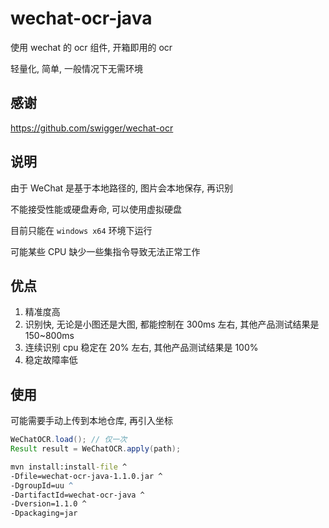# wechat-ocr-java
使用 wechat 的 ocr 组件, 开箱即用的 ocr

轻量化, 简单, 一般情况下无需环境

## 感谢
https://github.com/swigger/wechat-ocr

## 说明
由于 WeChat 是基于本地路径的, 图片会本地保存, 再识别

不能接受性能或硬盘寿命, 可以使用虚拟硬盘

目前只能在 `windows x64` 环境下运行

可能某些 CPU 缺少一些集指令导致无法正常工作

## 优点
1. 精准度高
2. 识别快, 无论是小图还是大图, 都能控制在 300ms 左右, 其他产品测试结果是 150~800ms
3. 连续识别 cpu 稳定在 20% 左右, 其他产品测试结果是 100%
4. 稳定故障率低

## 使用
可能需要手动上传到本地仓库, 再引入坐标

``` java
WeChatOCR.load(); // 仅一次
Result result = WeChatOCR.apply(path);
```

``` bat
mvn install:install-file ^
-Dfile=wechat-ocr-java-1.1.0.jar ^
-DgroupId=uu ^ 
-DartifactId=wechat-ocr-java ^
-Dversion=1.1.0 ^
-Dpackaging=jar
```